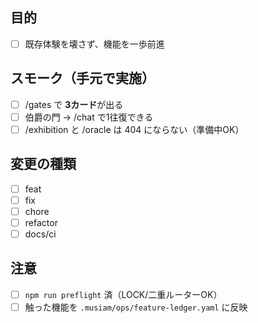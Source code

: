 ## 目的
- [ ] 既存体験を壊さず、機能を一歩前進

## スモーク（手元で実施）
- [ ] /gates で **3カード**が出る
- [ ] 伯爵の門 → /chat で1往復できる
- [ ] /exhibition と /oracle は 404 にならない（準備中OK）

## 変更の種類
- [ ] feat
- [ ] fix
- [ ] chore
- [ ] refactor
- [ ] docs/ci

## 注意
- [ ] `npm run preflight` 済（LOCK/二重ルーターOK）
- [ ] 触った機能を `.musiam/ops/feature-ledger.yaml` に反映
